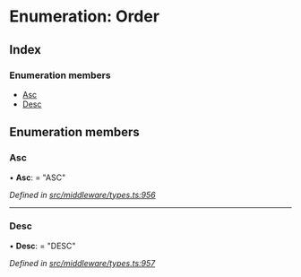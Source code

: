 # Enumeration: Order

## Index

### Enumeration members

* [Asc](middleware.order.md#asc)
* [Desc](middleware.order.md#desc)

## Enumeration members

###  Asc

• **Asc**: = "ASC"

*Defined in [src/middleware/types.ts:956](https://github.com/PolymathNetwork/polymesh-sdk/blob/d7c2770/src/middleware/types.ts#L956)*

___

###  Desc

• **Desc**: = "DESC"

*Defined in [src/middleware/types.ts:957](https://github.com/PolymathNetwork/polymesh-sdk/blob/d7c2770/src/middleware/types.ts#L957)*
